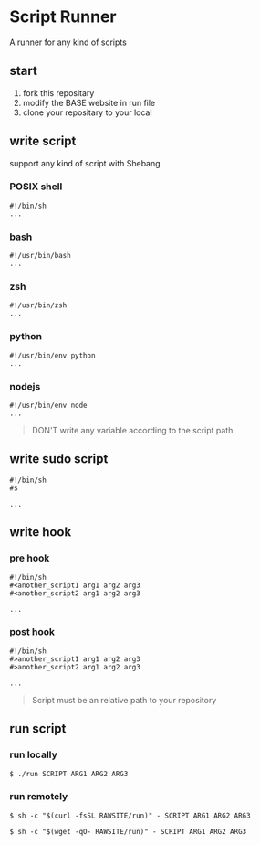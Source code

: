 # Script Runner
A runner for any kind of scripts

## start
1. fork this repositary
1. modify the BASE website in run file
1. clone your repositary to your local

## write script
support any kind of script with Shebang
### POSIX shell
```
#!/bin/sh
...
```
### bash
```
#!/usr/bin/bash
...
```
### zsh
```
#!/usr/bin/zsh
...
```
### python
```
#!/usr/bin/env python
...
```
### nodejs
```
#!/usr/bin/env node
...
```
> DON'T write any variable according to the script path
## write sudo script
```
#!/bin/sh
#$

...
```
## write hook
### pre hook
```
#!/bin/sh
#<another_script1 arg1 arg2 arg3
#<another_script2 arg1 arg2 arg3

...
```
### post hook
```
#!/bin/sh
#>another_script1 arg1 arg2 arg3
#>another_script2 arg1 arg2 arg3

...
```
> Script must be an relative path to your repository
## run script
### run locally
```
$ ./run SCRIPT ARG1 ARG2 ARG3
```
### run remotely
```
$ sh -c "$(curl -fsSL RAWSITE/run)" - SCRIPT ARG1 ARG2 ARG3
```
```
$ sh -c "$(wget -qO- RAWSITE/run)" - SCRIPT ARG1 ARG2 ARG3
```
